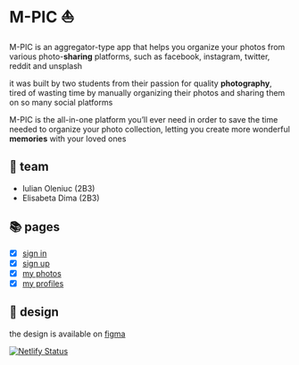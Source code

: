 # M-PIC ⛵

M-PIC is an aggregator-type app that helps you organize your photos from various photo-**sharing** platforms, such as facebook, instagram, twitter, reddit and unsplash

it was built by two students from their passion for quality **photography**, tired of wasting time by manually organizing their photos and sharing them on so many social platforms

M-PIC is the all-in-one platform you’ll ever need in order to save the time needed to organize your photo collection, letting you create more wonderful **memories** with your loved ones

## 🚀 team

- Iulian Oleniuc (2B3)
- Elisabeta Dima (2B3)

## 📚 pages

- [x] [sign in](https://validator.w3.org/nu/?doc=https%3A%2F%2Fm-pic.netlify.app%2Fhtml%2Fsign-in.html)
- [x] [sign up](https://validator.w3.org/nu/?doc=https%3A%2F%2Fm-pic.netlify.app%2Fhtml%2Fsign-up.html)
- [x] [my photos](https://validator.w3.org/nu/?doc=https%3A%2F%2Fm-pic.netlify.app%2Fhtml%2Fmy-photos.html)
- [x] [my profiles](https://validator.w3.org/nu/?doc=https%3A%2F%2Fm-pic.netlify.app%2Fhtml%2Fmy-profiles.html)

## 🎨 design

the design is available on [figma](https://www.figma.com/file/FPE0X6J8mfUDaEQ6Sg8xH9/web)

[![Netlify Status](https://api.netlify.com/api/v1/badges/6360b353-ce76-4a7c-a391-939a84fa2b8f/deploy-status)](https://m-pic.netlify.app/html/sign-in.html)
